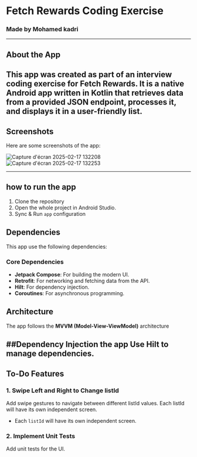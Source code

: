 # **Fetch Rewards Coding Exercise**

### Made by Mohamed kadri

---

## **About the App**
This app was created as part of an interview coding exercise for **Fetch Rewards**. It is a native Android app written in **Kotlin** that retrieves data from a provided JSON endpoint, processes it, and displays it in a user-friendly list.
---

## **Screenshots**
Here are some screenshots of the app:

![Capture d'écran 2025-02-17 132208](https://github.com/user-attachments/assets/c00b02df-578b-4c1d-87e5-a4d68a543393)
![Capture d'écran 2025-02-17 132253](https://github.com/user-attachments/assets/d71a9cc5-3e18-460a-95ca-1dfcbae9144e)


---

## **how to run the app**

1. Clone the repository
2. Open the whole project in Android Studio.
3. Sync & Run `app` configuration

## **Dependencies**
This app use the following dependencies:

### **Core Dependencies**
- **Jetpack Compose**: For building the modern UI.
- **Retrofit**: For networking and fetching data from the API.
- **Hilt**: For dependency injection.
- **Coroutines**: For asynchronous programming.

## **Architecture**
The app follows the **MVVM (Model-View-ViewModel)** architecture

##**Dependency Injection**
the app Use **Hilt** to manage dependencies.
---


## **To-Do Features**

### **1. Swipe Left and Right to Change listId**

Add swipe gestures to navigate between different listId values.
Each listId will have its own independent screen.
- Each `listId` will have its own independent screen.

### **2. Implement Unit Tests**
Add unit tests for the UI.
